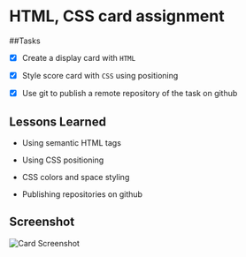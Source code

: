 
# HTML, CSS card assignment

##Tasks

- [x] Create a display card with `HTML`

- [x] Style score card with `CSS` using positioning 

- [x] Use git to publish a remote repository of the task on github 




## Lessons Learned

- Using semantic HTML tags

- Using CSS positioning

- CSS colors and space styling

- Publishing repositories on github



## Screenshot

![Card Screenshot](https://i.ibb.co/9vsmpRT/Screenshot-from-2023-04-06-13-28-33.png)

